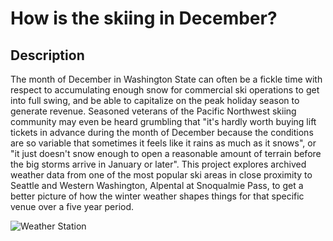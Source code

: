 # How is the skiing in December?

## Description
The month of December in Washington State can often be a fickle time with respect to accumulating enough snow for commercial ski operations to get into full swing, and be able to capitalize on the peak holiday season to generate revenue.  Seasoned veterans of the Pacific Northwest skiing community may even be heard grumbling that "it's hardly worth buying lift tickets in advance during the month of December because the conditions are so variable that sometimes it feels like it rains as much as it snows", or "it just doesn't snow enough to open a reasonable amount of terrain before the big storms arrive in January or later".  This project explores archived weather data from one of the most popular ski areas in close proximity to Seattle and Western Washington, Alpental at Snoqualmie Pass, to get a better picture of how the winter weather shapes things for that specific venue over a five year period.


![Weather Station]('/img/weather_instruments.jpg)